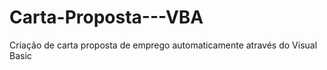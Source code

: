 # Carta-Proposta---VBA
Criação de carta proposta de emprego automaticamente através do Visual Basic
